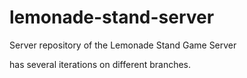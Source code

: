 # lemonade-stand-server

Server repository of the Lemonade Stand Game Server

has several iterations on different branches.
